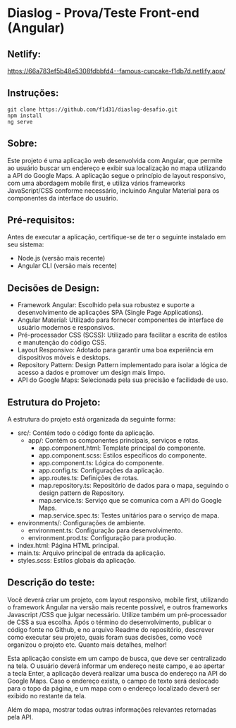 # Diaslog - Prova/Teste Front-end (Angular)

## Netlify:
<a href="https://66a783ef5b48e5308fdbbfd4--famous-cupcake-f1db7d.netlify.app/" target="_blank">https://66a783ef5b48e5308fdbbfd4--famous-cupcake-f1db7d.netlify.app/</a>

## Instruções:
```
git clone https://github.com/f1d31/diaslog-desafio.git
npm install
ng serve
```

## Sobre:

Este projeto é uma aplicação web desenvolvida com Angular, que permite ao usuário buscar um endereço e exibir sua localização no mapa utilizando a API do Google Maps. A aplicação segue o princípio de layout responsivo, com uma abordagem mobile first, e utiliza vários frameworks JavaScript/CSS conforme necessário, incluindo Angular Material para os componentes da interface do usuário.

## Pré-requisitos:

Antes de executar a aplicação, certifique-se de ter o seguinte instalado em seu sistema:

* Node.js (versão mais recente)
* Angular CLI (versão mais recente)

## Decisões de Design:

* Framework Angular: Escolhido pela sua robustez e suporte a desenvolvimento de aplicações SPA (Single Page Applications).
* Angular Material: Utilizado para fornecer componentes de interface de usuário modernos e responsivos.
* Pré-processador CSS (SCSS): Utilizado para facilitar a escrita de estilos e manutenção do código CSS.
* Layout Responsivo: Adotado para garantir uma boa experiência em dispositivos móveis e desktops.
* Repository Pattern: Design Pattern implementado para isolar a lógica de acesso a dados e promover um design mais limpo.
* API do Google Maps: Selecionada pela sua precisão e facilidade de uso.

## Estrutura do Projeto:

A estrutura do projeto está organizada da seguinte forma:

* src/: Contém todo o código fonte da aplicação.
	* app/: Contém os componentes principais, serviços e rotas.
    	* app.component.html: Template principal do componente.
        * app.component.scss: Estilos específicos do componente.
        * app.component.ts: Lógica do componente.
        * app.config.ts: Configurações da aplicação.
        * app.routes.ts: Definições de rotas.
        * map.repository.ts: Repositório de dados para o mapa, seguindo o design pattern de Repository.
        * map.service.ts: Serviço que se comunica com a API do Google Maps.
        * map.service.spec.ts: Testes unitários para o serviço de mapa.
* environments/: Configurações de ambiente.
	* environment.ts: Configuração para desenvolvimento.
    * environment.prod.ts: Configuração para produção.
* index.html: Página HTML principal.
* main.ts: Arquivo principal de entrada da aplicação.
* styles.scss: Estilos globais da aplicação.


## Descrição do teste:

Você deverá criar um projeto, com layout responsivo, mobile first, utilizando o framework Angular na versão mais recente possível, e outros frameworks Javascript /CSS que julgar necessário. Utilize também um pré-processador de CSS a sua escolha. Após o término do desenvolvimento, publicar o código fonte no Github, e no arquivo Readme do repositório, descrever como executar seu projeto, quais foram suas decisões, como você organizou o projeto etc. Quanto mais detalhes, melhor!

Esta aplicação consiste em um campo de busca, que deve ser centralizado na tela. O usuário deverá informar um endereço neste campo, e ao apertar a tecla Enter, a aplicação deverá realizar uma busca do endereço na API do Google Maps. Caso o endereço exista, o campo de texto será deslocado para o topo da página, e um mapa com o endereço localizado deverá ser exibido no restante da tela.

Além do mapa, mostrar todas outras informações relevantes retornadas pela API.